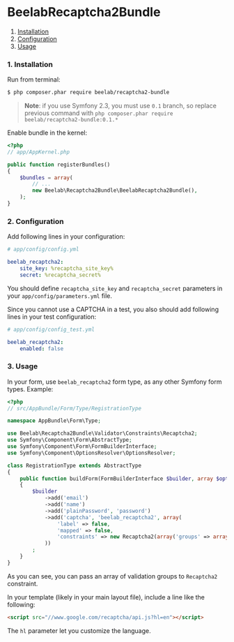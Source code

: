 BeelabRecaptcha2Bundle
======================

1. [Installation](#1-installation)
2. [Configuration](#2-configuration)
3. [Usage](#3-usage)

### 1. Installation

Run from terminal:

```bash
$ php composer.phar require beelab/recaptcha2-bundle
```
> **Note**: if you use Symfony 2.3, you must use ``0.1`` branch, so replace previous command with
> ``php composer.phar require beelab/recaptcha2-bundle:0.1.*``


Enable bundle in the kernel:

```php
<?php
// app/AppKernel.php

public function registerBundles()
{
    $bundles = array(
        // ...
        new Beelab\Recaptcha2Bundle\BeelabRecaptcha2Bundle(),
    );
}
```

### 2. Configuration

Add following lines in your configuration:

``` yaml
# app/config/config.yml

beelab_recaptcha2:
    site_key: %recaptcha_site_key%
    secret: %recaptcha_secret%
```

You should define ``recaptcha_site_key`` and ``recaptcha_secret`` parameters in your ``app/config/parameters.yml`` file.

Since you cannot use a CAPTCHA in a test, you also should add following lines in your test configuration:

``` yaml
# app/config/config_test.yml

beelab_recaptcha2:
    enabled: false
```

### 3. Usage

In your form, use ``beelab_recaptcha2`` form type, as any other Symfony form types.
Example:

``` php
<?php
// src/AppBundle/Form/Type/RegistrationType

namespace AppBundle\Form\Type;

use Beelab\Recaptcha2Bundle\Validator\Constraints\Recaptcha2;
use Symfony\Component\Form\AbstractType;
use Symfony\Component\Form\FormBuilderInterface;
use Symfony\Component\OptionsResolver\OptionsResolver;

class RegistrationType extends AbstractType
{
    public function buildForm(FormBuilderInterface $builder, array $options)
    {
        $builder
            ->add('email')
            ->add('name')
            ->add('plainPassword', 'password')
            ->add('captcha', 'beelab_recaptcha2', array(
                'label' => false,
                'mapped' => false,
                'constraints' => new Recaptcha2(array('groups' => array('create'))),
            ))
        ;
    }
}

```

As you can see, you can pass an array of validation groups to ``Recaptcha2`` constraint.

In your template (likely in your main layout file), include a line like the following:

``` html
<script src="//www.google.com/recaptcha/api.js?hl=en"></script>
```

The ``hl`` parameter let you customize the language.
